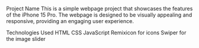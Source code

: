 Project Name
This is a simple webpage project that showcases the features of the iPhone 15 Pro. The webpage is designed to be visually appealing and responsive, providing an engaging user experience.

Technologies Used
HTML
CSS
JavaScript
Remixicon for icons
Swiper for the image slider
